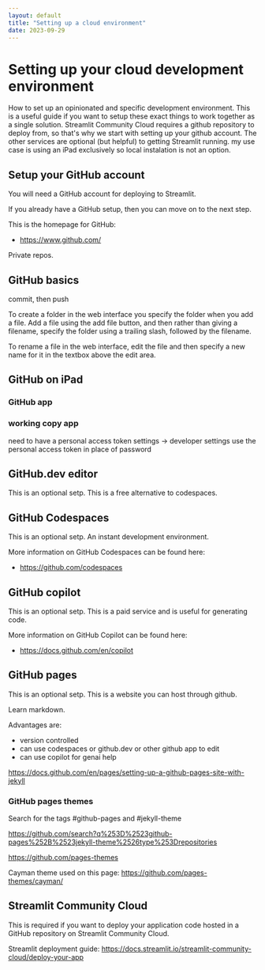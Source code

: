 ```yaml
---
layout: default
title: "Setting up a cloud environment"
date: 2023-09-29
---
```


# Setting up your cloud development environment

How to set up an opinionated and specific development environment. This is a useful guide if you want to setup these exact things to work together as a single solution. Streamlit Community Cloud requires a github repository to deploy from, so that's why we start with setting up your github account. The other services are optional (but helpful) to getting Streamlit running. my use case is using an iPad exclusively so local instalation is not an option.

## Setup your GitHub account

You will need a GitHub account for deploying to Streamlit.

If you already have a GitHub setup, then you can move on to the next step.

This is the homepage for GitHub:
- <https://www.github.com/>

Private repos.

## GitHub basics

commit, then push

To create a folder in the web interface you specify the folder when you add a file. Add a file using the add file button, and then rather than giving a filename, specify the folder using a trailing slash, followed by the filename.

To rename a file in the web interface, edit the file and then specify a new name for it in the textbox above the edit area.

## GitHub on iPad

### GitHub app

### working copy app

need to have a personal access token
settings -> developer settings
use the personal access token in place of password


## GitHub.dev editor

This is an optional setp.
This is a free alternative to codespaces.

## GitHub Codespaces

This is an optional setp.
An instant development environment.

More information on GitHub Codespaces can be found here:
- <https://github.com/codespaces>

## GitHub copilot

This is an optional setp.
This is a paid service and is useful for generating code.

More information on GitHub Copilot can be found here:
- <https://docs.github.com/en/copilot>

## GitHub pages

This is an optional setp.
This is a website you can host through github.

Learn markdown.

Advantages are:
- version controlled
- can use codespaces or github.dev or other github app to edit
- can use copilot for genai help

<https://docs.github.com/en/pages/setting-up-a-github-pages-site-with-jekyll>

### GitHub pages themes

Search for the tags #github-pages and #jekyll-theme

<https://github.com/search?q%253D%2523github-pages%252B%2523jekyll-theme%2526type%253Drepositories>

<https://github.com/pages-themes>

Cayman theme used on this page: <https://github.com/pages-themes/cayman/>

## Streamlit Community Cloud

This is required if you want to deploy your application code hosted in a GitHub repository on Streamlit Community Cloud.

Streamlit deployment guide: <https://docs.streamlit.io/streamlit-community-cloud/deploy-your-app>
